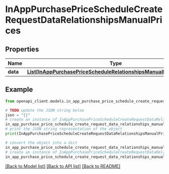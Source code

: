 # InAppPurchasePriceScheduleCreateRequestDataRelationshipsManualPrices


## Properties

Name | Type | Description | Notes
------------ | ------------- | ------------- | -------------
**data** | [**List[InAppPurchasePriceScheduleRelationshipsManualPricesDataInner]**](InAppPurchasePriceScheduleRelationshipsManualPricesDataInner.md) |  | 

## Example

```python
from openapi_client.models.in_app_purchase_price_schedule_create_request_data_relationships_manual_prices import InAppPurchasePriceScheduleCreateRequestDataRelationshipsManualPrices

# TODO update the JSON string below
json = "{}"
# create an instance of InAppPurchasePriceScheduleCreateRequestDataRelationshipsManualPrices from a JSON string
in_app_purchase_price_schedule_create_request_data_relationships_manual_prices_instance = InAppPurchasePriceScheduleCreateRequestDataRelationshipsManualPrices.from_json(json)
# print the JSON string representation of the object
print(InAppPurchasePriceScheduleCreateRequestDataRelationshipsManualPrices.to_json())

# convert the object into a dict
in_app_purchase_price_schedule_create_request_data_relationships_manual_prices_dict = in_app_purchase_price_schedule_create_request_data_relationships_manual_prices_instance.to_dict()
# create an instance of InAppPurchasePriceScheduleCreateRequestDataRelationshipsManualPrices from a dict
in_app_purchase_price_schedule_create_request_data_relationships_manual_prices_from_dict = InAppPurchasePriceScheduleCreateRequestDataRelationshipsManualPrices.from_dict(in_app_purchase_price_schedule_create_request_data_relationships_manual_prices_dict)
```
[[Back to Model list]](../README.md#documentation-for-models) [[Back to API list]](../README.md#documentation-for-api-endpoints) [[Back to README]](../README.md)


